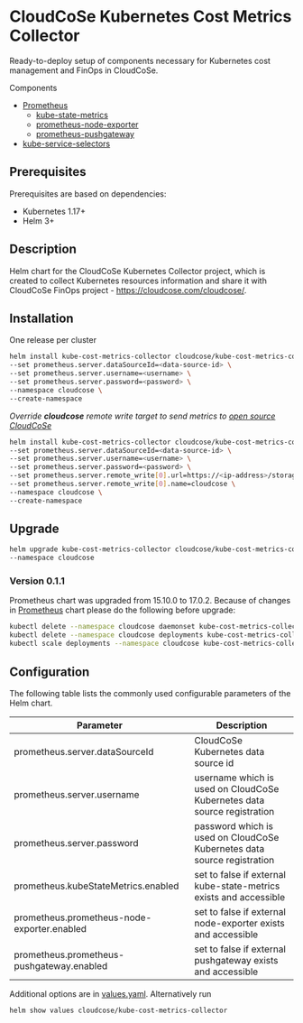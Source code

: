 CloudCoSe Kubernetes Cost Metrics Collector
====
Ready-to-deploy setup of components necessary for Kubernetes cost management and FinOps in CloudCoSe.

Components
- [Prometheus](https://github.com/prometheus-community/helm-charts/tree/main/charts/prometheus)
  - [kube-state-metrics](https://github.com/prometheus-community/helm-charts/tree/main/charts/kube-state-metrics)
  - [prometheus-node-exporter](https://github.com/prometheus-community/helm-charts/tree/main/charts/prometheus-node-exporter)
  - [prometheus-pushgateway](https://github.com/walker-tom/helm-charts/tree/main/charts/prometheus-pushgateway)
- [kube-service-selectors](https://github.com/bwsolucoes/helm-charts/tree/main/charts/kube-service-selectors)

## Prerequisites
Prerequisites are based on dependencies:
- Kubernetes 1.17+
- Helm 3+

## Description
Helm chart for the CloudCoSe Kubernetes Collector project, which is created to collect Kubernetes resources information and share it with CloudCoSe FinOps project - https://cloudcose.com/cloudcose/.

## Installation
One release per cluster
```bash
helm install kube-cost-metrics-collector cloudcose/kube-cost-metrics-collector \
--set prometheus.server.dataSourceId=<data-source-id> \
--set prometheus.server.username=<username> \
--set prometheus.server.password=<password> \
--namespace cloudcose \
--create-namespace
```

*Override **cloudcose** remote write target to send metrics to [open source CloudCoSe](https://github.com/bwsolucoes/cloudcose)*
```bash
helm install kube-cost-metrics-collector cloudcose/kube-cost-metrics-collector \
--set prometheus.server.dataSourceId=<data-source-id> \
--set prometheus.server.username=<username> \
--set prometheus.server.password=<password> \
--set prometheus.server.remote_write[0].url=https://<ip-address>/storage/api/v2/write \
--set prometheus.server.remote_write[0].name=cloudcose \
--namespace cloudcose \
--create-namespace
```

## Upgrade
```bash
helm upgrade kube-cost-metrics-collector cloudcose/kube-cost-metrics-collector \
--namespace cloudcose
```

### Version 0.1.1
Prometheus chart was upgraded from 15.10.0 to 17.0.2.
Because of changes in [Prometheus](https://github.com/prometheus-community/helm-charts/tree/prometheus-17.0.2/charts/prometheus#upgrading-chart) chart please do the following before upgrade:
```bash
kubectl delete --namespace cloudcose daemonset kube-cost-metrics-collector-prometheus-node-exporter
kubectl delete --namespace cloudcose deployments kube-cost-metrics-collector-prometheus-pushgateway
kubectl scale deployments --namespace cloudcose kube-cost-metrics-collector-prometheus-server --replicas=0
```

## Configuration
The following table lists the commonly used configurable parameters of the Helm chart.

Parameter | Description
--------- | ------------------------------------------------
prometheus.server.dataSourceId | CloudCoSe Kubernetes data source id
prometheus.server.username | username which is used on CloudCoSe Kubernetes data source registration
prometheus.server.password | password which is used on CloudCoSe Kubernetes data source registration
prometheus.kubeStateMetrics.enabled | set to false if external kube-state-metrics exists and accessible
prometheus.prometheus-node-exporter.enabled | set to false if external node-exporter exists and accessible
prometheus.prometheus-pushgateway.enabled | set to false if external pushgateway exists and accessible

Additional options are in [values.yaml](values.yaml). Alternatively run
```bash
helm show values cloudcose/kube-cost-metrics-collector
```

